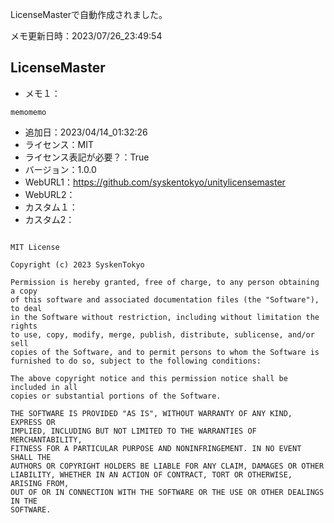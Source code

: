 LicenseMasterで自動作成されました。

メモ更新日時：2023/07/26_23:49:54

## LicenseMaster

* メモ１：

```
memomemo
```

* 追加日：2023/04/14_01:32:26
* ライセンス：MIT
* ライセンス表記が必要？：True
* バージョン：1.0.0
* WebURL1：https://github.com/syskentokyo/unitylicensemaster
* WebURL2：
* カスタム１：
* カスタム2：

```

MIT License

Copyright (c) 2023 SyskenTokyo

Permission is hereby granted, free of charge, to any person obtaining a copy
of this software and associated documentation files (the "Software"), to deal
in the Software without restriction, including without limitation the rights
to use, copy, modify, merge, publish, distribute, sublicense, and/or sell
copies of the Software, and to permit persons to whom the Software is
furnished to do so, subject to the following conditions:

The above copyright notice and this permission notice shall be included in all
copies or substantial portions of the Software.

THE SOFTWARE IS PROVIDED "AS IS", WITHOUT WARRANTY OF ANY KIND, EXPRESS OR
IMPLIED, INCLUDING BUT NOT LIMITED TO THE WARRANTIES OF MERCHANTABILITY,
FITNESS FOR A PARTICULAR PURPOSE AND NONINFRINGEMENT. IN NO EVENT SHALL THE
AUTHORS OR COPYRIGHT HOLDERS BE LIABLE FOR ANY CLAIM, DAMAGES OR OTHER
LIABILITY, WHETHER IN AN ACTION OF CONTRACT, TORT OR OTHERWISE, ARISING FROM,
OUT OF OR IN CONNECTION WITH THE SOFTWARE OR THE USE OR OTHER DEALINGS IN THE
SOFTWARE.

```
